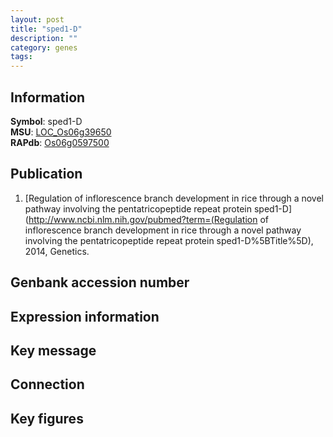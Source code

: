 ```yaml
---
layout: post
title: "sped1-D"
description: ""
category: genes
tags: 
---
```


## Information
__Symbol__: sped1-D  
__MSU__: [LOC_Os06g39650](http://rice.plantbiology.msu.edu/cgi-bin/ORF_infopage.cgi?orf=LOC_Os06g39650)  
__RAPdb__: [Os06g0597500](http://rapdb.dna.affrc.go.jp/viewer/gbrowse_details/irgsp1?name=Os06g0597500)  

## Publication
1. [Regulation of inflorescence branch development in rice through a novel pathway involving the pentatricopeptide repeat protein sped1-D](http://www.ncbi.nlm.nih.gov/pubmed?term=(Regulation of inflorescence branch development in rice through a novel pathway involving the pentatricopeptide repeat protein sped1-D%5BTitle%5D), 2014, Genetics.

## Genbank accession number

## Expression information

## Key message

## Connection

## Key figures



